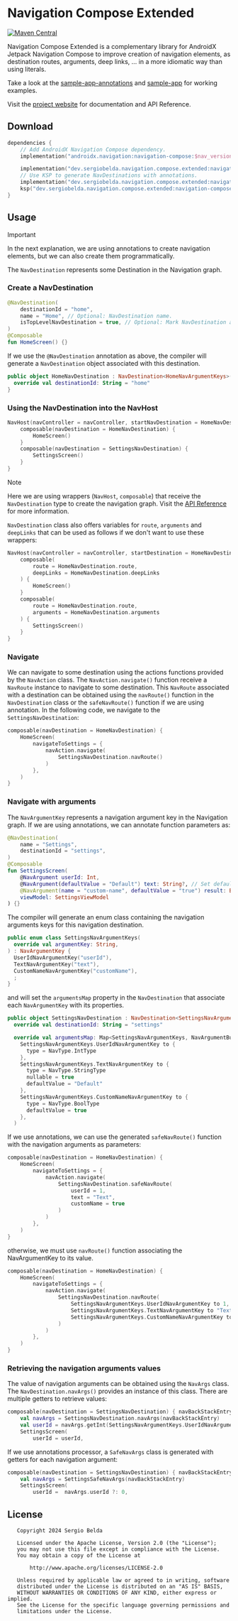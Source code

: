 # Navigation Compose Extended

[![Maven Central](https://img.shields.io/maven-central/v/dev.sergiobelda.navigation.compose.extended/navigation-compose-extended)](https://search.maven.org/search?q=g:dev.sergiobelda.navigation.compose.extended)

Navigation Compose Extended is a complementary library for AndroidX Jetpack Navigation Compose to
improve creation of navigation elements, as destination routes, arguments, deep links, … in a
more idiomatic way than using literals.

Take a look at the [sample-app-annotations](https://github.com/serbelga/navigation-compose-extended/tree/main/sample-app-annotations) and [sample-app](https://github.com/serbelga/navigation-compose-extended/tree/main/sample-app) for working examples.

Visit the [project website](https://sergiobelda.dev/navigation-compose-extended/) for documentation and API Reference.

## Download

```kotlin
dependencies {
    // Add AndroidX Navigation Compose dependency.
    implementation("androidx.navigation:navigation-compose:$nav_version")

    implementation("dev.sergiobelda.navigation.compose.extended:navigation-compose-extended:$version")
    // Use KSP to generate NavDestinations with annotations.
    implementation("dev.sergiobelda.navigation.compose.extended:navigation-compose-extended-compiler:$version")
    ksp("dev.sergiobelda.navigation.compose.extended:navigation-compose-extended-compiler:$version")
}
```

## Usage

> [!IMPORTANT]  
> In the next explanation, we are using annotations to create navigation elements, but we can also create them programmatically.

The `NavDestination` represents some Destination in the Navigation graph.

### Create a NavDestination

```kotlin
@NavDestination(
    destinationId = "home",
    name = "Home", // Optional: NavDestination name.
    isTopLevelNavDestination = true, // Optional: Mark NavDestination as a top-level destination.
)
@Composable
fun HomeScreen() {}
```

If we use the `@NavDestination` annotation as above, the compiler will generate a `NavDestination` object associated with this destination.

```kotlin
public object HomeNavDestination : NavDestination<HomeNavArgumentKeys>() {
  override val destinationId: String = "home"
}
```

### Using the NavDestination into the NavHost

```kotlin
NavHost(navController = navController, startNavDestination = HomeNavDestination) {
    composable(navDestination = HomeNavDestination) {
        HomeScreen()
    }
    composable(navDestination = SettingsNavDestination) {
        SettingsScreen()
    }
}
```

> [!NOTE]  
> Here we are using wrappers (`NavHost`, `composable`) that receive the `NavDestination` type to create the navigation graph. 
> Visit the [API Reference](https://sergiobelda.dev/navigation-compose-extended/api/navigation-compose-extended/dev.sergiobelda.navigation.compose.extended/index.html) for 
> more information.

`NavDestination` class also offers variables for `route`, `arguments` and `deepLinks` that can be used as follows if we don't want to use these wrappers:

```kotlin
NavHost(navController = navController, startDestination = HomeNavDestination.route) {
    composable(
        route = HomeNavDestination.route,
        deepLinks = HomeNavDestination.deepLinks
    ) {
        HomeScreen()
    }
    composable(
        route = HomeNavDestination.route,
        arguments = HomeNavDestination.arguments
    ) {
        SettingsScreen()
    }
}
```

### Navigate

We can navigate to some destination using the actions functions provided by the `NavAction` class.
The `NavAction.navigate()` function receive a `NavRoute` instance to navigate to some destination.
This `NavRoute` associated with a destination can be obtained using the `navRoute()` function in the `NavDestination` class or 
the `safeNavRoute()` function if we are using annotation.
In the following code, we navigate to the `SettingsNavDestination`:

```kotlin
composable(navDestination = HomeNavDestination) {
    HomeScreen(
        navigateToSettings = {
            navAction.navigate(
                SettingsNavDestination.navRoute()
            )
        },
    )
}
```

### Navigate with arguments

The `NavArgumentKey` represents a navigation argument key in the Navigation graph.
If we are using annotations, we can annotate function parameters as:

```kotlin
@NavDestination(
    name = "Settings",
    destinationId = "settings",
)
@Composable
fun SettingsScreen(
    @NavArgument userId: Int,
    @NavArgument(defaultValue = "Default") text: String?, // Set default value for the NavArgument.
    @NavArgument(name = "custom-name", defaultValue = "true") result: Boolean, // Set a custom NavArgument name.
    viewModel: SettingsViewModel
) {}
```

The compiler will generate an enum class containing the navigation arguments keys for this navigation destination.

```kotlin
public enum class SettingsNavArgumentKeys(
  override val argumentKey: String,
) : NavArgumentKey {
  UserIdNavArgumentKey("userId"),
  TextNavArgumentKey("text"),
  CustomNameNavArgumentKey("customName"),
  ;
}
```

and will set the `argumentsMap` property in the `NavDestination` that associate each `NavArgumentKey` with its properties.

```kotlin
public object SettingsNavDestination : NavDestination<SettingsNavArgumentKeys>() {
  override val destinationId: String = "settings"

  override val argumentsMap: Map<SettingsNavArgumentKeys, NavArgumentBuilder.() -> Unit> = mapOf(
    SettingsNavArgumentKeys.UserIdNavArgumentKey to {
      type = NavType.IntType
    },
    SettingsNavArgumentKeys.TextNavArgumentKey to {
      type = NavType.StringType
      nullable = true
      defaultValue = "Default"
    },
    SettingsNavArgumentKeys.CustomNameNavArgumentKey to {
      type = NavType.BoolType
      defaultValue = true
    },
  )
```

If we use annotations, we can use the generated `safeNavRoute()` function with the navigation arguments as parameters:

```kotlin
composable(navDestination = HomeNavDestination) {
    HomeScreen(
        navigateToSettings = {
            navAction.navigate(
                SettingsNavDestination.safeNavRoute(
                    userId = 1,
                    text = "Text",
                    customName = true
                )
            )
        },
    )
}
```

otherwise, we must use `navRoute()` function associating the NavArgumentKey to its value.

```kotlin
composable(navDestination = HomeNavDestination) {
    HomeScreen(
        navigateToSettings = {
            navAction.navigate(
                SettingsNavDestination.navRoute(
                    SettingsNavArgumentKeys.UserIdNavArgumentKey to 1,
                    SettingsNavArgumentKeys.TextNavArgumentKey to "Text",
                    SettingsNavArgumentKeys.CustomNameNavArgumentKey to true
                )
            )
        },
    )
}
```

### Retrieving the navigation arguments values

The value of navigation arguments can be obtained using the `NavArgs` class. The `NavDestination.navArgs()` provides an instance
of this class. There are multiple getters to retrieve values:

```kotlin
composable(navDestination = SettingsNavDestination) { navBackStackEntry ->
    val navArgs = SettingsNavDestination.navArgs(navBackStackEntry)
    val userId = navArgs.getInt(SettingsNavArgumentKeys.UserIdNavArgumentKey) ?: 0
    SettingsScreen(
        userId = userId,
```

If we use annotations processor, a `SafeNavArgs` class is generated with getters for each navigation argument:

```kotlin
composable(navDestination = SettingsNavDestination) { navBackStackEntry ->
    val navArgs = SettingsSafeNavArgs(navBackStackEntry)
    SettingsScreen(
        userId =  navArgs.userId ?: 0,
```

## License

```
   Copyright 2024 Sergio Belda

   Licensed under the Apache License, Version 2.0 (the "License");
   you may not use this file except in compliance with the License.
   You may obtain a copy of the License at

       http://www.apache.org/licenses/LICENSE-2.0

   Unless required by applicable law or agreed to in writing, software
   distributed under the License is distributed on an "AS IS" BASIS,
   WITHOUT WARRANTIES OR CONDITIONS OF ANY KIND, either express or implied.
   See the License for the specific language governing permissions and
   limitations under the License.
```
